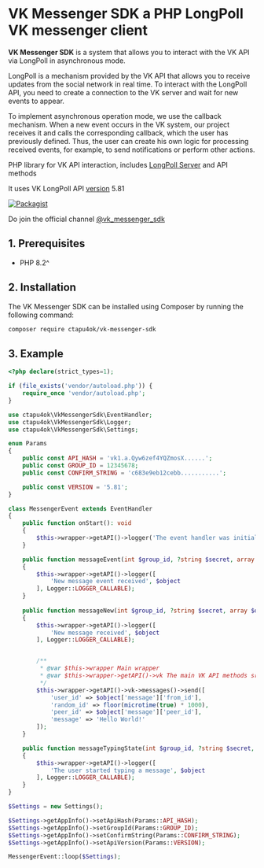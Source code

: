 # VK Messenger SDK a PHP LongPoll VK messenger client

**VK Messenger SDK** is a system that allows you to interact with the VK API via LongPoll in asynchronous mode.

LongPoll is a mechanism provided by the VK API that allows you to receive updates from the social network in real time. To interact with the LongPoll API, you need to create a connection to the VK server and wait for new events to appear.

To implement asynchronous operation mode, we use the callback mechanism. When a new event occurs in the VK system, our project receives it and calls the corresponding callback, which the user has previously defined. Thus, the user can create his own logic for processing received events, for example, to send notifications or perform other actions.

PHP library for VK API interaction, includes [LongPoll Server](https://dev.vk.com/method/groups.getLongPollServer) and API methods

It uses VK LongPoll API [version](https://vk.com/dev/versions) 5.81


[![Packagist](https://img.shields.io/packagist/v/ctapu4ok/vk-messenger-sdk.svg)](https://packagist.org/packages/ctapu4ok/vk-messenger-sdk)

Do join the official channel [@vk_messenger_sdk](https://t.me/vk_messenger_sdk)

## 1. Prerequisites

* PHP 8.2^

## 2. Installation

The VK Messenger SDK can be installed using Composer by running the following command:

```sh
composer require ctapu4ok/vk-messenger-sdk
```

## 3. Example

```php
<?php declare(strict_types=1);

if (file_exists('vendor/autoload.php')) {
    require_once 'vendor/autoload.php';
}

use ctapu4ok\VkMessengerSdk\EventHandler;
use ctapu4ok\VkMessengerSdk\Logger;
use ctapu4ok\VkMessengerSdk\Settings;

enum Params
{
    public const API_HASH = 'vk1.a.Qyw6zef4YQZmosX......';
    public const GROUP_ID = 12345678;
    public const CONFIRM_STRING = 'c683e9eb12cebb...........';

    public const VERSION = '5.81';
}

class MessengerEvent extends EventHandler
{
    public function onStart(): void
    {
        $this->wrapper->getAPI()->logger('The event handler was initialized');
    }

    public function messageEvent(int $group_id, ?string $secret, array $object): void
    {
        $this->wrapper->getAPI()->logger([
            'New message event received', $object
        ], Logger::LOGGER_CALLABLE);
    }
    
    public function messageNew(int $group_id, ?string $secret, array $object): void
    {
        $this->wrapper->getAPI()->logger([
            'New message received', $object
        ], Logger::LOGGER_CALLABLE);


        /**
         * @var $this->wrapper Main wrapper
         * @var $this->wrapper->getAPI()->vk The main VK API methods src/API/Actions
         */
        $this->wrapper->getAPI()->vk->messages()->send([
            'user_id' => $object['message']['from_id'],
            'random_id' => floor(microtime(true) * 1000),
            'peer_id' => $object['message']['peer_id'],
            'message' => 'Hello World!'
        ]);
    }

    public function messageTypingState(int $group_id, ?string $secret, array $object): void
    {
        $this->wrapper->getAPI()->logger([
            'The user started typing a message', $object
        ], Logger::LOGGER_CALLABLE);
    }
}

$Settings = new Settings();

$Settings->getAppInfo()->setApiHash(Params::API_HASH);
$Settings->getAppInfo()->setGroupId(Params::GROUP_ID);
$Settings->getAppInfo()->setConfirmString(Params::CONFIRM_STRING);
$Settings->getAppInfo()->setApiVersion(Params::VERSION);

MessengerEvent::loop($Settings);
```